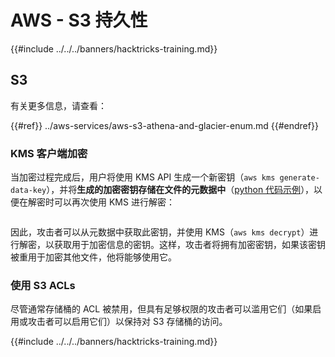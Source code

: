 # AWS - S3 持久性

{{#include ../../../banners/hacktricks-training.md}}

## S3

有关更多信息，请查看：

{{#ref}}
../aws-services/aws-s3-athena-and-glacier-enum.md
{{#endref}}

### KMS 客户端加密

当加密过程完成后，用户将使用 KMS API 生成一个新密钥（`aws kms generate-data-key`），并将**生成的加密密钥存储在文件的元数据中**（[python 代码示例](https://aioboto3.readthedocs.io/en/latest/cse.html#how-it-works-kms-managed-keys)），以便在解密时可以再次使用 KMS 进行解密：

<figure><img src="../../../images/image (226).png" alt=""><figcaption></figcaption></figure>

因此，攻击者可以从元数据中获取此密钥，并使用 KMS（`aws kms decrypt`）进行解密，以获取用于加密信息的密钥。这样，攻击者将拥有加密密钥，如果该密钥被重用于加密其他文件，他将能够使用它。

### 使用 S3 ACLs

尽管通常存储桶的 ACL 被禁用，但具有足够权限的攻击者可以滥用它们（如果启用或攻击者可以启用它们）以保持对 S3 存储桶的访问。

{{#include ../../../banners/hacktricks-training.md}}
